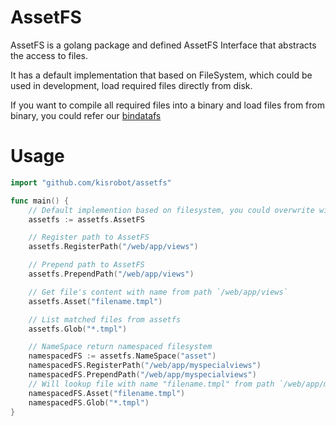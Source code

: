 # AssetFS

AssetFS is a golang package and defined AssetFS Interface that abstracts the access to files.

It has a default implementation that based on FileSystem, which could be used in development, load required files directly from disk.

If you want to compile all required files into a binary and load files from from binary, you could refer our [bindatafs](http://github.com/kisrobot/bindatafs)

# Usage

```go
import "github.com/kisrobot/assetfs"

func main() {
	// Default implemention based on filesystem, you could overwrite with other implemention, for example bindatafs will do this.
	assetfs := assetfs.AssetFS

	// Register path to AssetFS
	assetfs.RegisterPath("/web/app/views")

	// Prepend path to AssetFS
	assetfs.PrependPath("/web/app/views")

	// Get file's content with name from path `/web/app/views`
	assetfs.Asset("filename.tmpl")

	// List matched files from assetfs
	assetfs.Glob("*.tmpl")

	// NameSpace return namespaced filesystem
	namespacedFS := assetfs.NameSpace("asset")
	namespacedFS.RegisterPath("/web/app/myspecialviews")
	namespacedFS.PrependPath("/web/app/myspecialviews")
	// Will lookup file with name "filename.tmpl" from path `/web/app/myspecialviews` but not `/web/app/views`
	namespacedFS.Asset("filename.tmpl")
	namespacedFS.Glob("*.tmpl")
}
```
